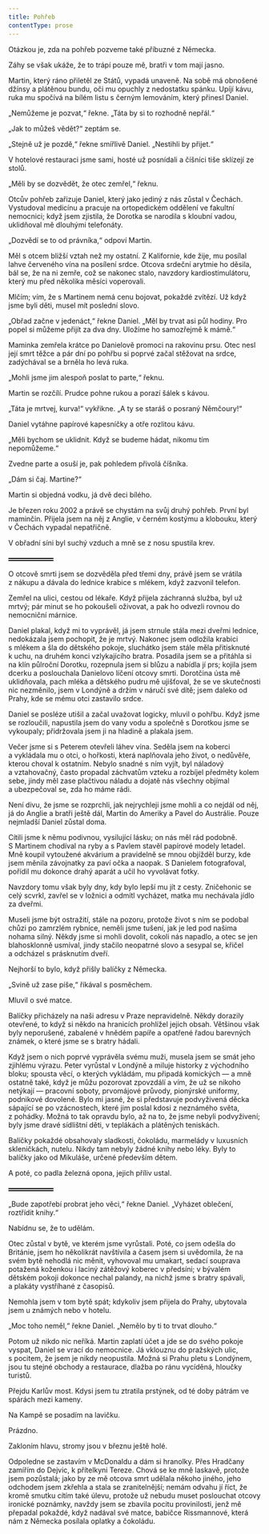 ```yaml
---
title: Pohřeb
contentType: prose
---
```


<section>

Otázkou je, zda na pohřeb pozveme také příbuzné z Německa.

Záhy se však ukáže, že to trápí pouze mě, bratři v tom mají jasno.

Martin, který ráno přiletěl ze Států, vypadá unaveně. Na sobě má obnošené džínsy a plátěnou bundu, oči mu opuchly z nedostatku spánku. Upíjí kávu, ruka mu spočívá na bílém listu s černým lemováním, který přinesl Daniel.

„Nemůžeme je pozvat,“ řekne. „Táta by si to rozhodně nepřál.“

„Jak to můžeš vědět?“ zeptám se.

„Stejně už je pozdě,“ řekne smířlivě Daniel. „Nestihli by přijet.“

V hotelové restauraci jsme sami, hosté už posnídali a číšníci tiše sklízejí ze stolů.

„Měli by se dozvědět, že otec zemřel,“ řeknu.

Otcův pohřeb zařizuje Daniel, který jako jediný z nás zůstal v Čechách. Vystudoval medicínu a pracuje na ortopedickém oddělení ve fakultní nemocnici; když jsem zjistila, že Dorotka se narodila s kloubní vadou, uklidňoval mě dlouhými telefonáty.

„Dozvědí se to od právníka,“ odpoví Martin.

Měl s otcem bližší vztah než my ostatní. Z Kalifornie, kde žije, mu posílal lahve červeného vína na posílení srdce. Otcova srdeční arytmie ho děsila, bál se, že na ni zemře, což se nakonec stalo, navzdory kardiostimulátoru, který mu před několika měsíci voperovali.

Mlčím; vím, že s Martinem nemá cenu bojovat, pokaždé zvítězí. Už když jsme byli děti, musel mít poslední slovo.

„Obřad začne v jedenáct,“ řekne Daniel. „Měl by trvat asi půl hodiny. Pro popel si můžeme přijít za dva dny. Uložíme ho samozřejmě k mámě.“

Maminka zemřela krátce po Danielově promoci na rakovinu prsu. Otec nesl její smrt těžce a pár dní po pohřbu si poprvé začal stěžovat na srdce, zadýchával se a brněla ho levá ruka.

„Mohli jsme jim alespoň poslat to parte,“ řeknu.

Martin se rozčílí. Prudce pohne rukou a porazí šálek s kávou.

„Táta je mrtvej, kurva!“ vykřikne. „A ty se staráš o posraný Němčoury!“

Daniel vytáhne papírové kapesníčky a otře rozlitou kávu.

„Měli bychom se uklidnit. Když se budeme hádat, nikomu tím nepomůžeme.“

Zvedne parte a osuší je, pak pohledem přivolá číšníka.

„Dám si čaj. Martine?“

Martin si objedná vodku, já dvě deci bílého.

Je březen roku 2002 a právě se chystám na svůj druhý pohřeb. První byl maminčin. Přijela jsem na něj z Anglie, v černém kostýmu a klobouku, který v Čechách vypadal nepatřičně.

V obřadní síni byl suchý vzduch a mně se z nosu spustila krev.

![divider.png](./resources/divider_opt.png)

O otcově smrti jsem se dozvěděla před třemi dny, právě jsem se vrátila z nákupu a dávala do lednice krabice s mlékem, když zazvonil telefon.

Zemřel na ulici, cestou od lékaře. Když přijela záchranná služba, byl už mrtvý; pár minut se ho pokoušeli oživovat, a pak ho odvezli rovnou do nemocniční márnice.

Daniel plakal, když mi to vyprávěl, já jsem strnule stála mezi dveřmi lednice, nedokázala jsem pochopit, že je mrtvý. Nakonec jsem odložila krabici s mlékem a šla do dětského pokoje, sluchátko jsem stále měla přitisknuté k uchu, na druhém konci vzlykajícího bratra. Posadila jsem se a přitáhla si na klín půlroční Dorotku, rozepnula jsem si blůzu a nabídla jí prs; kojila jsem dcerku a poslouchala Danielovo líčení otcovy smrti. Dorotčina ústa mě uklidňovala, pach mléka a dětského pudru mě ujišťoval, že se ve skutečnosti nic nezměnilo, jsem v Londýně a držím v náručí své dítě; jsem daleko od Prahy, kde se mému otci zastavilo srdce.

Daniel se posléze utišil a začal uvažovat logicky, mluvil o pohřbu. Když jsme se rozloučili, napustila jsem do vany vodu a společně s Dorotkou jsme se vykoupaly; přidržovala jsem ji na hladině a plakala jsem.

Večer jsme si s Peterem otevřeli láhev vína. Seděla jsem na koberci a vykládala mu o otci, o hořkosti, která naplňovala jeho život, o nedůvěře, kterou choval k ostatním. Nebylo snadné s ním vyjít, byl náladový a vztahovačný, často propadal záchvatům vzteku a rozbíjel předměty kolem sebe, jindy měl zase plačtivou náladu a dojatě nás všechny objímal a ubezpečoval se, zda ho máme rádi.

Není divu, že jsme se rozprchli, jak nejrychleji jsme mohli a co nejdál od něj, já do Anglie a bratři ještě dál, Martin do Ameriky a Pavel do Austrálie. Pouze nejmladší Daniel zůstal doma.

Cítili jsme k němu podivnou, vysilující lásku; on nás měl rád podobně. S Martinem chodíval na ryby a s Pavlem stavěl papírové modely letadel. Mně koupil vytoužené akvárium a pravidelně se mnou objížděl burzy, kde jsem měnila závojnatky za paví očka a naopak. S Danielem fotografoval, pořídil mu dokonce drahý aparát a učil ho vyvolávat fotky.

Navzdory tomu však byly dny, kdy bylo lepší mu jít z cesty. Zničehonic se celý scvrkl, zavřel se v ložnici a odmítl vycházet, matka mu nechávala jídlo za dveřmi.

Museli jsme být ostražití, stále na pozoru, protože život s ním se podobal chůzi po zamrzlém rybníce, neměli jsme tušení, jak je led pod našima nohama silný. Někdy jsme si mohli dovolit, cokoli nás napadlo, a otec se jen blahosklonně usmíval, jindy stačilo neopatrné slovo a sesypal se, křičel a odcházel s prásknutím dveří.

Nejhorší to bylo, když přišly balíčky z Německa.

„Svině už zase píše,“ říkával s posměchem.

Mluvil o své matce.

Balíčky přicházely na naši adresu v Praze nepravidelně. Někdy dorazily otevřené, to když si někdo na hranicích prohlížel jejich obsah. Většinou však byly neporušené, zabalené v hnědém papíře a opatřené řadou barevných známek, o které jsme se s bratry hádali.

Když jsem o nich poprvé vyprávěla svému muži, musela jsem se smát jeho zjihlému výrazu. Peter vyrůstal v Londýně a miluje historky z východního bloku; spousta věcí, o kterých vykládám, mu připadá komických — a mně ostatně také, když je můžu pozorovat zpovzdálí a vím, že už se nikoho netýkají — pracovní soboty, prvomájové průvody, pionýrské uniformy, podnikové dovolené. Bylo mi jasné, že si představuje podvyživená děcka sápající se po vzácnostech, které jim poslal kdosi z neznámého světa, z pohádky. Možná to tak opravdu bylo, až na to, že jsme nebyli podvyživení; byly jsme dravé sídlištní děti, v teplákách a plátěných teniskách.

Balíčky pokaždé obsahovaly sladkosti, čokoládu, marmelády v luxusních skleničkách, nutelu. Nikdy tam nebyly žádné knihy nebo léky. Byly to balíčky jako od Mikuláše, určené především dětem.

A poté, co padla železná opona, jejich příliv ustal.

![divider.png](./resources/divider_opt.png)

„Bude zapotřebí probrat jeho věci,“ řekne Daniel. „Vyházet oblečení, roztřídit knihy.“

Nabídnu se, že to udělám.

Otec zůstal v bytě, ve kterém jsme vyrůstali. Poté, co jsem odešla do Británie, jsem ho několikrát navštívila a časem jsem si uvědomila, že na svém bytě nehodlá nic měnit, vyhovoval mu umakart, sedací souprava potažená koženkou i laciný zátěžový koberec v předsíni; v bývalém dětském pokoji dokonce nechal palandy, na nichž jsme s bratry spávali, a plakáty vystříhané z časopisů.

Nemohla jsem v tom bytě spát; kdykoliv jsem přijela do Prahy, ubytovala jsem u známých nebo v hotelu.

„Moc toho neměl,“ řekne Daniel. „Nemělo by ti to trvat dlouho.“

Potom už nikdo nic neříká. Martin zaplatí účet a jde se do svého pokoje vyspat, Daniel se vrací do nemocnice. Já vklouznu do pražských ulic, s pocitem, že jsem je nikdy neopustila. Možná si Prahu pletu s Londýnem, jsou tu stejné obchody a restaurace, dlažba po ránu vycíděná, hloučky turistů.

Přejdu Karlův most. Kdysi jsem tu ztratila prstýnek, od té doby pátrám ve spárách mezi kameny.

Na Kampě se posadím na lavičku.

Prázdno.

Zakloním hlavu, stromy jsou v březnu ještě holé.

Odpoledne se zastavím v McDonaldu a dám si hranolky. Přes Hradčany zamířím do Dejvic, k přítelkyni Tereze. Chová se ke mně laskavě, protože jsem pozůstalá; jako by ze mě otcova smrt udělala někoho jiného, jeho odchodem jsem zkřehla a stala se zranitelnější; nemám odvahu jí říct, že kromě smutku cítím také úlevu, protože už nebudu muset poslouchat otcovy ironické poznámky, navždy jsem se zbavila pocitu provinilosti, jenž mě přepadal pokaždé, když nadával své matce, babičce Rissmannové, která nám z Německa posílala oplatky a čokoládu.

</section>
